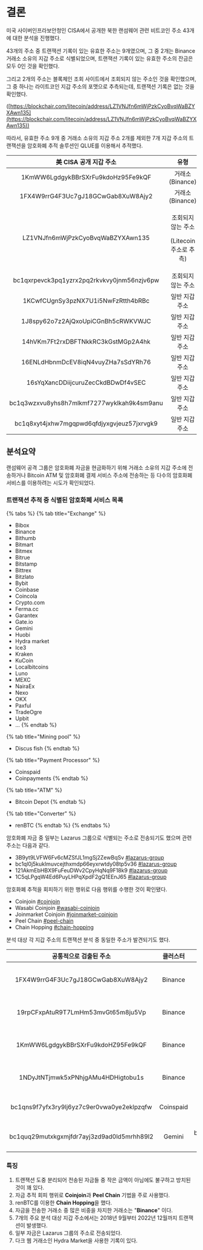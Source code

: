 # 결론

미국 사이버인프라보안청인 CISA에서 공개한 북한 랜섬웨어 관련 비트코인 주소 43개에 대한 분석을 진행했다.

43개의 주소 중 트랜잭션 기록이 있는 유효한 주소는 9개였으며, 그 중 2개는 Binance 거래소 소유의 지갑 주소로 식별되었으며, 트랜잭션 기록이 있는 유효한 주소의 잔금은 모두 0인 것을 확인했다.

그리고 2개의 주소는 블록체인 조회 사이트에서 조회되지 않는 주소인 것을 확인했으며, 그 중 하나는 라이트코인 지갑 주소의 포맷으로 추측되는데, 트랜잭션 기록은 없는 것을 확인했다.

([https://blockchair.com/litecoin/address/LZ1VNJfn6mWjPzkCyoBvqWaBZYXAwn135](https://blockchair.com/litecoin/address/LZ1VNJfn6mWjPzkCyoBvqWaBZYXAwn135))

따라서, 유효한 주소 9개 중 거래소 소유의 지갑 주소 2개를 제외한 7개 지갑 주소의 트랜잭션을 암호화폐 추적 솔루션인 QLUE를 이용해서 추적했다.

|               美 CISA 공개 지갑 주소              |                     유형                    |
| :----------------------------------------: | :---------------------------------------: |
|     1KmWW6LgdgykBBrSXrFu9kdoHz95Fe9kQF     |               거래소 (Binance)               |
|     1FX4W9rrG4F3Uc7gJ18GCwGab8XuW8Ajy2     |               거래소 (Binance)               |
|      LZ1VNJfn6mWjPzkCyoBvqWaBZYXAwn135     | <p>조회되지 않는 주소</p><p>(Litecoin 주소로 추측)</p> |
| bc1qxrpevck3pq1yzrx2pq2rkvkvy0jnm56nzjv6pw |                 조회되지 않는 주소                |
|     1KCwfCUgnSy3pzNX7U1i5NwFzRtth4bRBc     |                  일반 지갑 주소                 |
|     1J8spy62o7z2AjQxoUpiCGnBh5cRWKVWJC     |                  일반 지갑 주소                 |
|     14hVKm7Ft2rxDBFTNkkRC3kGstMGp2A4hk     |                  일반 지갑 주소                 |
|     16ENLdHbnmDcEV8iqN4vuyZHa7sSdYRh76     |                  일반 지갑 주소                 |
|     16sYqXancDDiijcuruZecCkdBDwDf4vSEC     |                  일반 지갑 주소                 |
| bc1q3wzxvu8yhs8h7mlkmf7277wyklkah9k4sm9anu |                  일반 지갑 주소                 |
| bc1q8xyt4jxhw7mgqpwd6qfdjyxgvjeuz57jxrvgk9 |                  일반 지갑 주소                 |

## 분석요약

랜섬웨어 공격 그룹은 암호화폐 자금을 현금화하기 위해 거래소 소유의 지갑 주소에 전송하거나 Bitcoin ATM 및 암호화폐 결제 서비스 주소에 전송하는 등 다수의 암호화폐 서비스를 이용하려는 시도가 확인되었다.

### 트랜잭션 추적 중 식별된 암호화폐 서비스 목록

{% tabs %}
{% tab title="Exchange" %}
* Bibox
* Binance
* Bithumb
* Bitmart
* Bitmex
* Bitrue
* Bitstamp
* Bittrex
* Bitzlato
* Bybit
* Coinbase
* Coincola
* Crypto.com
* Ferma.cc
* Garantex
* Gate.io
* Gemini
* Huobi
* Hydra market
* Ice3
* Kraken
* KuCoin
* Localbitcoins
* Luno
* MEXC
* NairaEx
* Nexo
* OKX
* Paxful
* TradeOgre
* Upbit
* ...
{% endtab %}

{% tab title="Mining pool" %}
* Discus fish
{% endtab %}

{% tab title="Payment Processor" %}
* Coinspaid
* Coinpayments
{% endtab %}

{% tab title="ATM" %}
* Bitcoin Depot
{% endtab %}

{% tab title="Converter" %}
* renBTC
{% endtab %}
{% endtabs %}

암호화폐 자금 중 일부는 Lazarus 그룹으로 식별되는 주소로 전송되기도 했으며 관련 주소는 다음과 같다.

* 3B9yt9LVFW6Fv6cMZSfJL1mgSj2ZewBqSv [#lazarus-group](bc1q3wzxvu8yhs8h7mlkmf7277wyklkah9k4sm9anu.md#lazarus-group "mention")
* bc1ql0j5kuklmuvcejthxmdp66eyxrwtdy08tp5v36 [#lazarus-group](bc1q3wzxvu8yhs8h7mlkmf7277wyklkah9k4sm9anu.md#lazarus-group "mention")
* 121AkmEbHBX9FuFeuDWv2CpyHqNq9F18k9 [#lazarus-group](1kcwfcugnsy3pznx7u1i5nwfzrtth4brbc.md#lazarus-group "mention")
* 1C5qLPgqW4Ed6PuyLHPqXpdF2gQ1EEnJ65 [#lazarus-group](1kcwfcugnsy3pznx7u1i5nwfzrtth4brbc.md#lazarus-group "mention")

암호화폐 추적을 회피하기 위한 행위로 다음 행위를 수행한 것이 확인됐다.

* Coinjoin [#coinjoin](bc1q3wzxvu8yhs8h7mlkmf7277wyklkah9k4sm9anu.md#coinjoin "mention")
* Wasabi Coinjoin [#wasabi-coinjoin](bc1q3wzxvu8yhs8h7mlkmf7277wyklkah9k4sm9anu.md#wasabi-coinjoin "mention")
* Joinmarket Coinjoin [#joinmarket-coinjoin](16syqxancddiijcuruzecckdbdwdf4vsec.md#joinmarket-coinjoin "mention")
* Peel Chain [#peel-chain](1kcwfcugnsy3pznx7u1i5nwfzrtth4brbc.md#peel-chain "mention")
* Chain Hopping [#chain-hopping](bc1q8xyt4jxhw7mgqpwd6qfdjyxgvjeuz57jxrvgk9.md#chain-hopping "mention")

분석 대상 각 지갑 주소의 트랜잭션 분석 중 동일한 주소가 발견되기도 했다.

|                공통적으로 검출된 주소                |    클러스터   |                                       美 CISA 공개 지갑 주소                                       |
| :----------------------------------------: | :-------: | :-----------------------------------------------------------------------------------------: |
|     1FX4W9rrG4F3Uc7gJ18GCwGab8XuW8Ajy2     |  Binance  | <p><em>1FX4W9rrG4F3Uc7gJ18GCwGab8XuW8Ajy2</em></p><p>16sYqXAncDDiijcuruZecCkdBDwDf4vSEC</p> |
|     19rpCFxpAtuR9T7LmHm53mvGt65m8ju5Vp     |  Binance  |       <p>1KmWW6LgdgykBBrSXrFu9kdoHZ95Fe9kQF<br>1KCwfCUgnSy3pzNX7U1i5NwFzRtth4bRBc</p>       |
|     1KmWW6LgdgykBBrSXrFu9kdoHZ95Fe9kQF     |  Binance  | <p><em>1KmWW6LgdgykBBrSXrFu9kdoHZ95Fe9kQF</em></p><p>1KCwfCUgnSy3pzNX7U1i5NwFzRtth4bRBc</p> |
|     1NDyJtNTjmwk5xPNhjgAMu4HDHigtobu1s     |  Binance  |       <p>1FX4W9rrG4F3Uc7gJ18GCwGab8XuW8Ajy2<br>1KmWW6LgdgykBBrSXrFu9kdoHZ95Fe9kQF</p>       |
| bc1qns9f7yfx3ry9lj6yz7c9er0vwa0ye2eklpzqfw | Coinspaid |   <p>bc1q8xyt4jxhw7mgqpwd6qfdjyxgvjeuz57jxrvgk9<br>1KCwfCUgnSy3pzNX7U1i5NwFzRtth4bRBc</p>   |
| bc1quq29mutxkgxmjfdr7ayj3zd9ad0ld5mrhh89l2 |   Gemini  |   <p>bc1q3wzxvu8yhs8h7mlkmf7277wyklkah9k4sm9anu<br>1J8spy62o7z2AjQxoUpiCGnBh5cRWKVWJC</p>   |

### 특징

1. 트랜잭션 도중 분리되어 전송된 자금들 중 작은 금액이 아님에도 불구하고 방치된 것이 꽤 있다.
2. 자금 추적 회피 행위로 **Coinjoin**과 **Peel Chain** 기법을 주로 사용했다.
3. renBTC를 이용한 **Chain Hopping**을 했다.
4. 자금을 전송한 거래소 중 많은 비중을 차지한 거래소는 "**Binance**" 이다.
5. 7개의 주요 분석 대상 지갑 주소에서는 2018년 9월부터 2022년 12월까지 트랜잭션이 발생했다.
6. 일부 자금은 Lazarus 그룹의 주소로 전송되었다.
7. 다크 웹 거래소인 Hydra Market을 사용한 기록이 있다.
